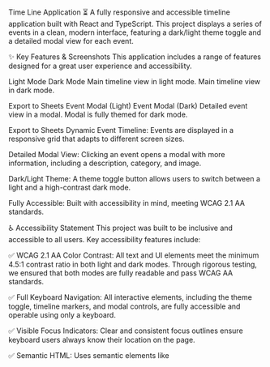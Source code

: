 Time Line Application ⏳
A fully responsive and accessible timeline application built with React and TypeScript. This project displays a series of events in a clean, modern interface, featuring a dark/light theme toggle and a detailed modal view for each event.

✨ Key Features & Screenshots
This application includes a range of features designed for a great user experience and accessibility.

Light Mode	Dark Mode
Main timeline view in light mode.	Main timeline view in dark mode.

Export to Sheets
Event Modal (Light)	Event Modal (Dark)
Detailed event view in a modal.	Modal is fully themed for dark mode.

Export to Sheets
Dynamic Event Timeline: Events are displayed in a responsive grid that adapts to different screen sizes.

Detailed Modal View: Clicking an event opens a modal with more information, including a description, category, and image.

Dark/Light Theme: A theme toggle button allows users to switch between a light and a high-contrast dark mode.

Fully Accessible: Built with accessibility in mind, meeting WCAG 2.1 AA standards.

♿ Accessibility Statement
This project was built to be inclusive and accessible to all users. Key accessibility features include:

✅ WCAG 2.1 AA Color Contrast: All text and UI elements meet the minimum 4.5:1 contrast ratio in both light and dark modes. Through rigorous testing, we ensured that both modes are fully readable and pass WCAG AA standards.

✅ Full Keyboard Navigation: All interactive elements, including the theme toggle, timeline markers, and modal controls, are fully accessible and operable using only a keyboard.

✅ Visible Focus Indicators: Clear and consistent focus outlines ensure keyboard users always know their location on the page.

✅ Semantic HTML: Uses semantic elements like <dialog> and <header> for improved screen reader support.

✅ Reduced Motion: Honors the prefers-reduced-motion media query to disable animations for users who are sensitive to motion.

For a full report on accessibility changes, see the ACCESSIBILITY.md file.

🛠️ Tech Stack
React: A JavaScript library for building user interfaces.

TypeScript: A typed superset of JavaScript that compiles to plain JavaScript.

CSS Modules / Plain CSS: For component-level and global styling.

Vite: A modern frontend build tool.

Bash

cd your-repository-name
Install dependencies:

Bash

npm install
Start the development server:

Bash

npm run dev
The application will be available at http://localhost:5173.